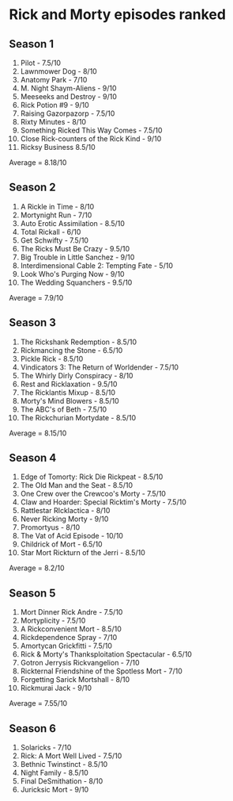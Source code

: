# Rick and Morty episodes ranked
## Season 1
1. Pilot - 7.5/10
2. Lawnmower Dog - 8/10
3. Anatomy Park - 7/10
4. M. Night Shaym-Aliens - 9/10
5. Meeseeks and Destroy - 9/10
6. Rick Potion #9 - 9/10
7. Raising Gazorpazorp - 7.5/10
8. Rixty Minutes - 8/10
9. Something Ricked This Way Comes - 7.5/10
10. Close Rick-counters of the Rick Kind - 9/10
11. Ricksy Business 8.5/10

Average = 8.18/10

## Season 2
1. A Rickle in Time - 8/10
2. Mortynight Run - 7/10
3. Auto Erotic Assimilation - 8.5/10
4. Total Rickall - 6/10
5. Get Schwifty - 7.5/10
6. The Ricks Must Be Crazy - 9.5/10
7. Big Trouble in Little Sanchez - 9/10
8. Interdimensional Cable 2: Tempting Fate - 5/10
9. Look Who's Purging Now - 9/10
10. The Wedding Squanchers - 9.5/10

Average = 7.9/10

## Season 3
1. The Rickshank Redemption - 8.5/10
2. Rickmancing the Stone - 6.5/10
3. Pickle Rick - 8.5/10
4. Vindicators 3: The Return of Worldender - 7.5/10
5. The Whirly Dirly Conspiracy - 8/10
6. Rest and Ricklaxation - 9.5/10
7. The Ricklantis Mixup - 8.5/10
8. Morty's Mind Blowers - 8.5/10
9. The ABC's of Beth - 7.5/10
10. The Rickchurian Mortydate - 8.5/10

Average = 8.15/10

## Season 4
1. Edge of Tomorty: Rick Die Rickpeat - 8.5/10
2. The Old Man and the Seat - 8.5/10
3. One Crew over the Crewcoo's Morty - 7.5/10
4. Claw and Hoarder: Special Ricktim's Morty - 7.5/10
5. Rattlestar RIcklactica - 8/10
6. Never Ricking Morty - 9/10
7. Promortyus - 8/10
8. The Vat of Acid Episode - 10/10
9. Childrick of Mort - 6.5/10
10. Star Mort Rickturn of the Jerri - 8.5/10

Average = 8.2/10

## Season 5
1. Mort Dinner Rick Andre - 7.5/10
2. Mortyplicity - 7.5/10
3. A Rickconvenient Mort - 8.5/10
4. Rickdependence Spray - 7/10
5. Amortycan Grickfitti - 7.5/10
6. Rick & Morty's Thanksploitation Spectacular - 6.5/10
7. Gotron Jerrysis Rickvangelion - 7/10
8. Rickternal Friendshine of the Spotless Mort - 7/10
9. Forgetting Sarick Mortshall - 8/10
10. Rickmurai Jack - 9/10

Average = 7.55/10

## Season 6
1. Solaricks - 7/10
2. Rick: A Mort Well Lived - 7.5/10
3. Bethnic Twinstinct - 8.5/10
4. Night Family - 8.5/10
5. Final DeSmithation - 8/10
6. Juricksic Mort - 9/10